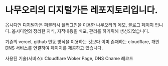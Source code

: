 # 나무오리의 디지털가든 레포지토리입니다.

옵시디언 디지털가든 퍼블리시 플러그인을 이용한 나무오리의 메모, 블로그 페이지 입니다.
옵시디언의 정리한 지식, 지적내용을 배포, 관리를 하기위해 생성되었습니다.

기존의 vercel, github 연동 방식을 이용하는 것보다
이미 존재하는 cloudflare, 개인 DNS 서비스를 연결하여 페이지를 제공하고 있습니다.

사용된 기술(서비스): Cloudflare Woker Page, DNS Cname 레코드
